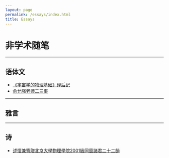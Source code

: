 ```yaml
---
layout: page
permalink: /essays/index.html
title: Essays
---
```


# 非学术随笔

---
## 语体文

- [《宇宙学的物理基础》译后记](./essays/slava_epilogue.md)
- [俞允强老师二三事](./essays/yunqiang_yu.md)

---
## 雅言

---
## 诗

- [述懷兼寄贈北京大學物理學院2001級同窗諸君二十二韻](./essays/2002classmates.md)